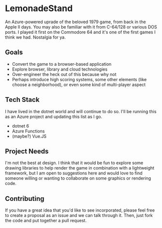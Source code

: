 # LemonadeStand
An Azure-powered uprade of the beloved 1979 game, from back in the Apple II days. You may also be familiar with it from C-64/128 or various DOS ports. I played it first on the Commodore 64 and it's one of the first games I think we had. Nostalgia for ya.

## Goals

 - Convert the game to a browser-based application
 - Explore browser, library and cloud technologies 
 - Over-engineer the heck out of this because why not
 - Perhaps introduce high scoring systems, some other elements (like choose a neighborhood), or even some kind of multi-player aspect

## Tech Stack

I have lived in the dotnet world and will continue to do so. I'll be running this as an Azure project and updating this list as I go.

 - dotnet 6
 - Azure Functions
 - (maybe?) Vue.JS
 
## Project Needs

I'm not the best at design. I think that it would be fun to explore some drawing libraries to help render the game in combination with a lightweight framework, but I am open to suggestions here and would love to find someone willing or wanting to collaborate on some graphics or rendering code.

## Contributing

If you have a great idea that you'd like to see incorporated, please feel free to create a proposal as an issue and we can talk through it. Then, just fork the code and put together a pull request.

 
